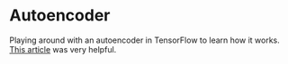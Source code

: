 # Autoencoder

Playing around with an autoencoder in TensorFlow to learn how it works.  [This article](https://medium.com/@curiousily/credit-card-fraud-detection-using-autoencoders-in-keras-tensorflow-for-hackers-part-vii-20e0c85301bd) was very helpful.